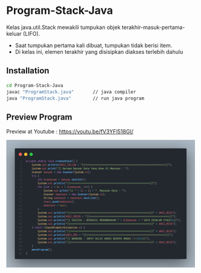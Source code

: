 # Program-Stack-Java
Kelas java.util.Stack mewakili tumpukan objek terakhir-masuk-pertama-keluar (LIFO).
- Saat tumpukan pertama kali dibuat, tumpukan tidak berisi item.
- Di kelas ini, elemen terakhir yang disisipkan diakses terlebih dahulu

## Installation
```sh
cd Program-Stack-Java
javac "ProgramStack.java"       // java compiler
java "ProgramStack.java"        // run java program
```

## Preview Program
Preview at Youtube : https://youtu.be/fV3YFl518GI/

<img src="/Assets/Thumbnail.PNG" alt="Watch the video" herf="https://youtu.be/fV3YFl518GI" width="500"/>
